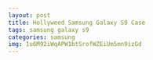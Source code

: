 ```yaml
---
layout: post
title: Hollyweed Samsung Galaxy S9 Case
tags: samsung galaxy s9
categories: samsung
img: 1u6M92iWqAPW1btSrofWZEiUm5mn9izGd
---
```

